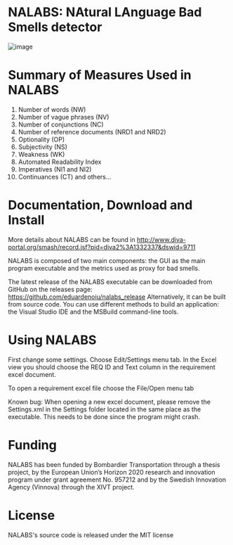# NALABS: NAtural LAnguage Bad Smells detector
![image](https://user-images.githubusercontent.com/7644735/145826101-d9ab2ed6-022c-4468-ae0a-7ef4880b05c1.png)


# Summary of Measures Used in NALABS

1. Number of words (NW) 
2. Number of vague phrases (NV) 
3. Number of conjunctions (NC) 
4. Number of reference documents (NRD1 and NRD2)
5. Optionality (OP) 
6. Subjectivity (NS) 
7. Weakness (WK)
8. Automated Readability Index 
9. Imperatives (NI1 and NI2) 
10. Continuances (CT)
and others...

#  Documentation, Download and Install 
More details about NALABS can be found in  http://www.diva-portal.org/smash/record.jsf?pid=diva2%3A1332337&dswid=9711 

NALABS is composed of two main components: the GUI as the main program executable and the metrics used as proxy for bad smells. 

The latest release of the NALABS executable can be downloaded from GitHub on the releases page: https://github.com/eduardenoiu/nalabs_release Alternatively, it can be built from source code. You can use different methods to build an application: the Visual Studio IDE and the MSBuild command-line tools. 


#  Using NALABS
 First change some settings. Choose Edit/Settings menu tab. In the Excel view you should choose the REQ ID and Text column in the requirement excel document.
 
 To open a requirement excel file choose the File/Open menu tab
 
 Known bug: When opening a new excel document, please remove the Settings.xml in the Settings folder located in the same place as the executable. This needs to be done since the program might crash.



# Funding
NALABS has been funded by Bombardier Transportation through a thesis project, by the European Union’s Horizon 2020 research and innovation program under grant agreement No. 957212 and by the Swedish Innovation Agency (Vinnova) through the XIVT project.

# License
NALABS's source code is released under the MIT license
